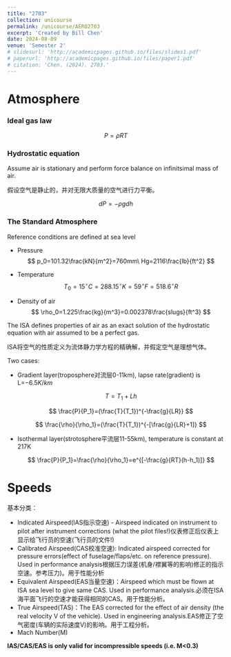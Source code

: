 ```yaml
---
title: "2703"
collection: unicourse
permalink: /unicourse/AERO2703
excerpt: 'Created by Bill Chen'
date: 2024-08-09
venue: 'Semester 2'
# slidesurl: 'http://academicpages.github.io/files/slides1.pdf'
# paperurl: 'http://academicpages.github.io/files/paper1.pdf'
# citation: 'Chen. (2024). 2703.'
---
```


# Atmosphere 
### Ideal gas law

$$ P=\rho RT $$

### Hydrostatic equation
Assume air is stationary and perform force balance on infinitsimal mass of air.

假设空气是静止的，并对无限大质量的空气进行力平衡。

$$ dP=-\rho gdh $$

### The Standard Atmosphere
Reference conditions are defined at sea level
- Pressure 
$$ p_0=101.32\frac{kN}{m^2}=760mm\ Hg=2116\frac{lb}{ft^2} $$

- Temperature
$$ T_0=15^\circ C=288.15^\circ K=59^\circ F=518.6^\circ R $$

- Density of air
$$ \rho_0=1.225\frac{kg}{m^3}=0.002378\frac{slugs}{ft^3} $$

The ISA defines properties of air as an exact solution of the hydrostatic equation with air assumed to be a perfect gas.

ISA将空气的性质定义为流体静力学方程的精确解，并假定空气是理想气体。

Two cases:
- Gradient layer(troposphere对流层0-11km), lapse rate(gradient) is L=$-6.5K/km$
  
  $$ T=T_1+Lh $$

  $$ \frac{P}{P_1}=(\frac{T}{T_1})^{-\frac{g}{LR}} $$
  
  $$ \frac{\rho}{\rho_1}=(\frac{T}{T_1})^{-[\frac{g}{LR}+1]} $$

- Isothermal layer(strotosphere平流层11-55km), temperature is constant at 217K
  
  $$ \frac{P}{P_1}=\frac{\rho}{\rho_1}=e^{[-\frac{g}{RT}(h-h_1)]} $$

# Speeds
基本分类：
- Indicated Airspeed(IAS指示空速) - Airspeed indicated on instrument to pilot after instrument corrections (what the pilot files!)仪表修正后仪表上显示给飞行员的空速(飞行员的文件!)
- Calibrated Airspeed(CAS校准空速): Indicated airspeed corrected for pressure errors(effect of fuselage/flaps/etc. on reference pressure). Used in performance analysis根据压力误差(机身/襟翼等的影响)修正的指示空速。参考压力)。用于性能分析
- Equivalent Airspeed(EAS当量空速)：Airspeed which must be flown at ISA sea level to give same CAS. Used in performance analysis.必须在ISA海平面飞行的空速才能获得相同的CAS。用于性能分析。
- True Airspeed(TAS)：The EAS corrected for the effect of air density (the real velocity V of the vehicle). Used in engineering analysis.EAS修正了空气密度(车辆的实际速度V)的影响。用于工程分析。
- Mach Number(M)

**IAS/CAS/EAS is only valid for incompressible speeds (i.e. M<0.3)**